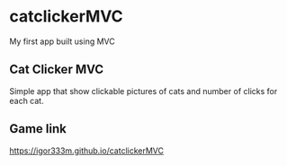 # catclickerMVC
My first app built using MVC 

## Cat Clicker MVC
Simple app that show clickable pictures of cats and number of clicks for each cat.

## Game link

https://igor333m.github.io/catclickerMVC
